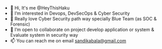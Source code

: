 - 👋 Hi, It's me @HeyThisHaku
- 👀 I’m interested in Devops, DevSecOps & Cyber Security 
- 🌱 Really love Cyber Security path way specially Blue Team (as SOC & Forensic)
- 💞️ I’m open to collaborate on project develop application or system & Evaluate system in security way
- 📫 You can reach me on email sandikabala@gmail.com

